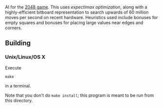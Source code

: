 AI for the [2048 game](http://gabrielecirulli.github.io/2048/). This uses *expectimax optimization*, along with a highly-efficient bitboard representation to search upwards of 60 million moves per second on recent hardware. Heuristics used include bonuses for empty squares and bonuses for placing large values near edges and corners.

## Building

### Unix/Linux/OS X

Execute

    make

in a terminal.

Note that you don't do `make install`; this program is meant to be run from this directory.

